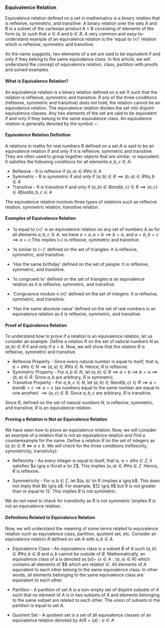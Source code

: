 ### Equivalence Relation

Equivalence relation defined on a set in mathematics is a binary relation that is reflexive, symmetric, and transitive. A binary relation over the sets A and B is a subset of the cartesian product A × B consisting of elements of the form (a, b) such that $a \in A$ and $b \in B$. A very common and easy-to-understand example of an equivalence relation is the 'equal to (=)' relation which is reflexive, symmetric and transitive.

As the name suggests, two elements of a set are said to be equivalent if and only if they belong to the same equivalence class. In this article, we will understand the concept of equivalence relation, class, partition with proofs and solved examples.

#### What is Equivalence Relation?

An equivalence relation is a binary relation defined on a set X such that the relation is reflexive, symmetric and transitive. If any of the three conditions (reflexive, symmetric and transitive) does not hold, the relation cannot be an equivalence relation. The equivalence relation divides the set into disjoint equivalence classes. Any two elements of the set are said to be equivalent if and only if they belong to the same equivalence class. An equivalence relation is generally denoted by the symbol $\sim$.

#### Equivalence Relation Definition

A relations in maths for real numbers R defined on a set $A$ is said to be an equivalence relation if and only if it is reflexive, symmetric and transitive. They are often used to group together objects that are similar, or equivalent. It satisfies the following conditions for all elements $a, b, c \in A$:
-  Reflexive - R is reflexive if $(a, a) \in R \forall a \in A$
-  Symmetric - R is symmetric if and only if $(a, b) \in R \implies (b, a) \in R \forall a, b \in A$
-  Transitive - R is transitive if and only if $(a, b) \in R and (b, c) \in R \implies (a, c) \in R for all a, b, c \in A$

The equivalence relation involves three types of relations such as reflexive relation, symmetric relation, transitive relation.

#### Examples of Equivalence Relation

- 'Is equal to (=)' is an equivalence relation on any set of numbers A as for all elements  $a, b, c \in A$,
     we have $a = a, a = b \implies b = a$, and $a = b, b = c \implies a = c$.This implies ($=$) is reflexive, symmetric and transitive.

- 'Is similar to $(\sim)$' defined on the set of triangles: It is reflexive, symmetric, and transitive.
- 'Has the same birthday' defined on the set of people: It is reflexive, symmetric, and transitive.
- 'Is congruent to' defined on the set of triangles is an equivalence relation as it is reflexive, symmetric, and transitive.
- 'Congruence modulo n $(\equiv)$' defined on the set of integers: It is reflexive, symmetric, and transitive.
- 'Has the same absolute value' defined on the set of real numbers is an equivalence relation as it is reflexive, symmetric, and transitive.

#### Proof of Equivalence Relation

To understand how to prove if a relation is an equivalence relation, let us consider an example. Define a relation R on the set of natural numbers $N$ as $(a, b) \in R$ if and only if $a = b$. Now, we will show that the relation $R$ is reflexive, symmetric and transitive.

- Reflexive Property - Since every natural number is equal to itself, that is, $a = a \forall a \in N \implies (a, a) \in R \forall a \in N$. Hence, $R$ is reflexive.
- Symmetric Property - For $a, b \in N$, let $(a, b) \in R \implies a = b \implies b = a \implies (b, a) \in R$. Since $a, b$ are arbitrary, $R$ is symmetric.
- Transitive Property - For $a, b, c \in N$, let $(a, b) \in R and (b, c) \in R \implies a = b and b = c \implies a = c$ (as numbers equal to the same number are equal to one another) $\implies (a, c) \in R$. Since $a, b, c$ are arbitrary, $R$ is transitive.

Since $R$, defined on the set of natural numbers $N$, is reflexive, symmetric, and transitive, $R$ is an equivalence relation.

#### Proving a Relation is Not an Equivalence Relation

We have seen how to prove an equivalence relation. Now, we will consider an example of a relation that is not an equivalence relation and find a counterexample for the same. Define a relation $R$ on the set of integers as $(a, b) \in R \iff a ≥ b$. We will check for the three conditions (reflexivity, symmetricity, transitivity):

- Reflexivity - As every integer is equal to itself, that is, $a = a \forall a \in Z$, it satisfies $a \grq a \forall a \in Z$. This implies $(a, a) \in R \forall a \in Z$. Hence, $R$ is reflexive.

- Symmetricity - For $a, b \in Z$, let $(a, b) \in R \implies a \grq b$. This does not imply that $b \grq a$. For example, $12 \grq 9$ but 9 is not greater than or equal to 12. This implies $R$ is not symmetric.

We do not need to check for transitivity as R is not symmetric \implies R is not an equivalence relation.

#### Definitions Related to Equivalence Relation

Now, we will understand the meaning of some terms related to equivalence relation such as equivalence class, partition, quotient set, etc. Consider an equivalence relation $R$ defined on set $A$ with $a, b \in A$.

- Equivalence Class - An equivalence class is a subset $B$ of $A$ such $(a, b) \in R \forall a, b \in B$ and $a, b$ cannot be outside of $B$. Mathematically, an equivalence class of a is denoted as $[a]=$ {$x \in A: (a, x) \in R$} which contains all elements of $$ which are related $'a'$. All elements of $A$ equivalent to each other belong to the same equivalence class. In other words, all elements belonging to the same equivalence class are equivalent to each other.

- Partition - A partition of set $A$ is a non-empty set of disjoint subsets of $A$ such that no element of $A$ is in two subsets of $A$ and elements belonging to the same subset are related to each other. The union of subsets in the partition is equal to set $A$.

- Quotient Set - A quotient set is a set of all equivalence classes of an equivalence relation denoted by $A/R = {[a]: a \in A}$
